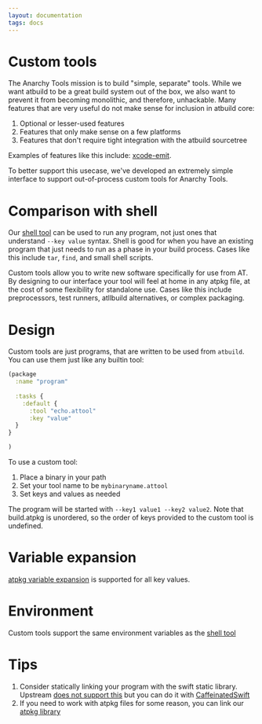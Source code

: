 ```yaml
---
layout: documentation
tags: docs
---
```


# Custom tools

The Anarchy Tools mission is to build "simple, separate" tools.  While we want atbuild to be a great build system out of the box, we also want to prevent it from becoming monolithic, and therefore, unhackable.  Many features that are very useful do not make sense for inclusion in atbuild core:

1.  Optional or lesser-used features
2.  Features that only make sense on a few platforms
3.  Features that don't require tight integration with the atbuild sourcetree

Examples of features like this include: [xcode-emit](https://github.com/AnarchyTools/xcode-emit).

To better support this usecase, we've developed an extremely simple interface to support out-of-process custom tools for Anarchy Tools.

# Comparison with shell

Our [shell tool](shell.html) can be used to run any program, not just ones that understand `--key value` syntax.  Shell is good for when you have an existing program that just needs to run as a phase in your build process.  Cases like this include `tar`, `find`, and small shell scripts.

Custom tools allow you to write new software specifically for use from AT.  By designing to our interface your tool will feel at home in any atpkg file, at the cost of some flexibility for standalone use.  Cases like this include preprocessors, test runners, atllbuild alternatives, or complex packaging.

# Design

Custom tools are just programs, that are written to be used from `atbuild`.
You can use them just like any builtin tool:

```clojure
(package
  :name "program"
  
  :tasks {
    :default {
      :tool "echo.attool"
      :key "value"
  }
}

)
```

To use a custom tool:

1.  Place a binary in your path
2.  Set your tool name to be `mybinaryname.attool`
3.  Set keys and values as needed

The program will be started with `--key1 value1 --key2 value2`.  Note that build.atpkg is unordered, so the order of keys provided to the custom tool is undefined.


# Variable expansion

[atpkg variable expansion](variable.html) is supported for all key values.

# Environment

Custom tools support the same environment variables as the [shell tool](shell.html)

# Tips

1.  Consider statically linking your program with the swift static library.  Upstream [does not support this](https://bugs.swift.org/browse/SR-730) but you can do it with [CaffeinatedSwift](https://code.sealedabstract.com/CaffeinatedSwift/swift)
2.  If you need to work with atpkg files for some reason, you can link our [atpkg library](https://github.com/AnarchyTools/atpkg)